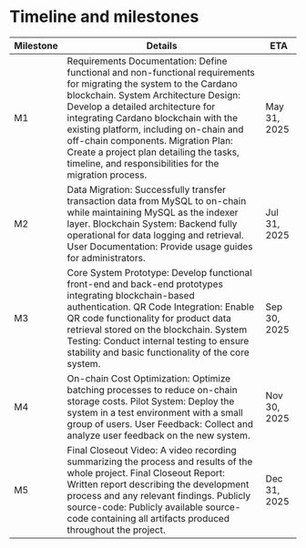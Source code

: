 # Timeline and milestones

| Milestone | Details | ETA |
|---|---|---|
| M1 | Requirements Documentation: Define functional and non-functional requirements for migrating the system to the Cardano blockchain. System Architecture Design: Develop a detailed architecture for integrating Cardano blockchain with the existing platform, including on-chain and off-chain components. Migration Plan: Create a project plan detailing the tasks, timeline, and responsibilities for the migration process. | May 31, 2025 |
| M2 | Data Migration: Successfully transfer transaction data from MySQL to on-chain while maintaining MySQL as the indexer layer. Blockchain System: Backend fully operational for data logging and retrieval. User Documentation: Provide usage guides for administrators. | Jul 31, 2025 |
| M3 | Core System Prototype: Develop functional front-end and back-end prototypes integrating blockchain-based authentication. QR Code Integration: Enable QR code functionality for product data retrieval stored on the blockchain. System Testing: Conduct internal testing to ensure stability and basic functionality of the core system. | Sep 30, 2025 |
| M4 | On-chain Cost Optimization: Optimize batching processes to reduce on-chain storage costs. Pilot System: Deploy the system in a test environment with a small group of users. User Feedback: Collect and analyze user feedback on the new system. | Nov 30, 2025 |
| M5 | Final Closeout Video: A video recording summarizing the process and results of the whole project. Final Closeout Report: Written report describing the development process and any relevant findings. Publicly source-code: Publicly available source-code containing all artifacts produced throughout the project. | Dec 31, 2025 |